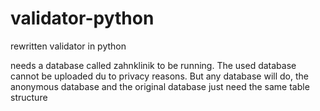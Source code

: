 # validator-python
rewritten validator in python


needs a database called zahnklinik to be running. 
The used database cannot be uploaded du to privacy reasons.
But any database will do, the anonymous database and the original database just need the same table structure